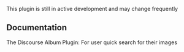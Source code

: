 This plugin is still in active development and may change frequently

## Documentation

The Discourse Album Plugin: For user quick search for their images
